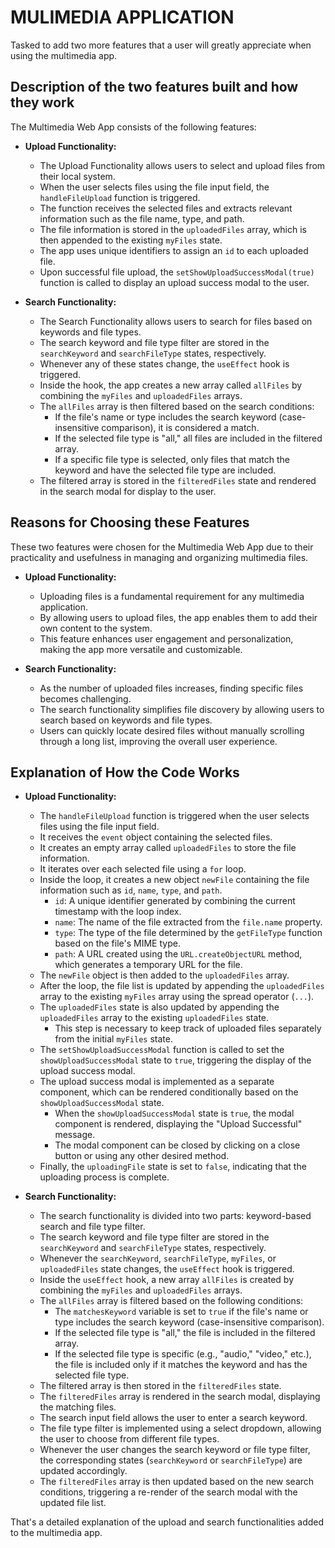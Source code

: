 # MULIMEDIA APPLICATION
Tasked to add two more features that a user will greatly appreciate when using the multimedia app.

## **Description of the two features built and how they work**

The Multimedia Web App consists of the following features:

- **Upload Functionality:**
   - The Upload Functionality allows users to select and upload files from their local system.
   - When the user selects files using the file input field, the `handleFileUpload` function is triggered.
   - The function receives the selected files and extracts relevant information such as the file name, type, and path.
   - The file information is stored in the `uploadedFiles` array, which is then appended to the existing `myFiles` state.
   - The app uses unique identifiers to assign an `id` to each uploaded file.
   - Upon successful file upload, the `setShowUploadSuccessModal(true)` function is called to display an upload success modal to the user.

- **Search Functionality:**
   - The Search Functionality allows users to search for files based on keywords and file types.
   - The search keyword and file type filter are stored in the `searchKeyword` and `searchFileType` states, respectively.
   - Whenever any of these states change, the `useEffect` hook is triggered.
   - Inside the hook, the app creates a new array called `allFiles` by combining the `myFiles` and `uploadedFiles` arrays.
   - The `allFiles` array is then filtered based on the search conditions:
     - If the file's name or type includes the search keyword (case-insensitive comparison), it is considered a match.
     - If the selected file type is "all," all files are included in the filtered array.
     - If a specific file type is selected, only files that match the keyword and have the selected file type are included.
   - The filtered array is stored in the `filteredFiles` state and rendered in the search modal for display to the user.

## **Reasons for Choosing these Features**

These two features were chosen for the Multimedia Web App due to their practicality and usefulness in managing and organizing multimedia files.

- **Upload Functionality:**
   - Uploading files is a fundamental requirement for any multimedia application.
   - By allowing users to upload files, the app enables them to add their own content to the system.
   - This feature enhances user engagement and personalization, making the app more versatile and customizable.

- **Search Functionality:**
   - As the number of uploaded files increases, finding specific files becomes challenging.
   - The search functionality simplifies file discovery by allowing users to search based on keywords and file types.
   - Users can quickly locate desired files without manually scrolling through a long list, improving the overall user experience.

## **Explanation of How the Code Works**

- **Upload Functionality:**
   - The `handleFileUpload` function is triggered when the user selects files using the file input field.
   - It receives the `event` object containing the selected files.
   - It creates an empty array called `uploadedFiles` to store the file information.
   - It iterates over each selected file using a `for` loop.
   - Inside the loop, it creates a new object `newFile` containing the file information such as `id`, `name`, `type`, and `path`.
      - `id`: A unique identifier generated by combining the current timestamp with the loop index.
      - `name`: The name of the file extracted from the `file.name` property.
      - `type`: The type of the file determined by the `getFileType` function based on the file's MIME type.
      - `path`: A URL created using the `URL.createObjectURL` method, which generates a temporary URL for the file.
   - The `newFile` object is then added to the `uploadedFiles` array.
   - After the loop, the file list is updated by appending the `uploadedFiles` array to the existing `myFiles` array using the spread operator (`...`).
   - The `uploadedFiles` state is also updated by appending the `uploadedFiles` array to the existing `uploadedFiles` state.
      - This step is necessary to keep track of uploaded files separately from the initial `myFiles` state.
   - The `setShowUploadSuccessModal` function is called to set the `showUploadSuccessModal` state to `true`, triggering the display of the upload success modal.
   - The upload success modal is implemented as a separate component, which can be rendered conditionally based on the `showUploadSuccessModal` state.
      - When the `showUploadSuccessModal` state is `true`, the modal component is rendered, displaying the "Upload Successful" message.
      - The modal component can be closed by clicking on a close button or using any other desired method.
   - Finally, the `uploadingFile` state is set to `false`, indicating that the uploading process is complete.


- **Search Functionality:**
   - The search functionality is divided into two parts: keyword-based search and file type filter.
   - The search keyword and file type filter are stored in the `searchKeyword` and `searchFileType` states, respectively.
   - Whenever the `searchKeyword`, `searchFileType`, `myFiles`, or `uploadedFiles` state changes, the `useEffect` hook is triggered.
   - Inside the `useEffect` hook, a new array `allFiles` is created by combining the `myFiles` and `uploadedFiles` arrays.
   - The `allFiles` array is filtered based on the following conditions:
      - The `matchesKeyword` variable is set to `true` if the file's name or type includes the search keyword (case-insensitive comparison).
      - If the selected file type is "all," the file is included in the filtered array.
      - If the selected file type is specific (e.g., "audio," "video," etc.), the file is included only if it matches the keyword and has the selected file type.
   - The filtered array is then stored in the `filteredFiles` state.
   - The `filteredFiles` array is rendered in the search modal, displaying the matching files.
   - The search input field allows the user to enter a search keyword.
   - The file type filter is implemented using a select dropdown, allowing the user to choose from different file types.
   - Whenever the user changes the search keyword or file type filter, the corresponding states (`searchKeyword` or `searchFileType`) are updated accordingly.
   - The `filteredFiles` array is then updated based on the new search conditions, triggering a re-render of the search modal with the updated file list.

That's a detailed explanation of the upload and search functionalities added to the multimedia app.
